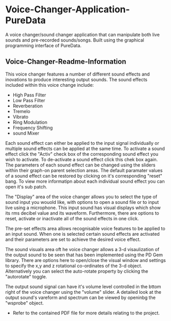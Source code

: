 # Voice-Changer-Application-PureData
A voice changer/sound changer application that can manipulate both live sounds and pre-recorded sounds/songs. Built using the graphical programming interface of PureData.

## Voice-Changer-Readme-Information

This voice changer features a number of different sound effects and inovations to produce interesting output sounds.
The sound effects included within this voice change include:

* High Pass Filter
* Low Pass Filter
* Reverberation
* Tremelo
* Vibrato
* Ring Modulation
* Frequency Shifting
* sound Mixer

Each sound effect can either be applied to the input signal individually or multiple sound effects can be applied at the 
same time. To activate a sound effect click the "Activ" check box of the corresponding sound effect you wish to activate.
To de-activate a sound effect click this chek box again. The parameters of each sound effect can be changed using the
sliders within their graph-on parent selection areas. The default paramater values of a sound effect can be restored by 
clicking on it's corresponding "reset" bang. To view more informatipn about each individual sound effect you can open it's
sub patch.

The "Display" area of the voice changer allows you to select the type of sound input you wouold like, with options to open a 
sound file or to input live using a microphone. This input sound has visual displays which show its rms decibel value and its
waveform. Furthermore, there are options to reset, activate or inactivate all of the sound effects in one click.

The pre-set effects area allows recognisable voice features to be applied to an input sound. When one is selected certain 
sound effects are activated and their parameters are set to achieve the desired voice effect.

The sound visuals area oft he voice changer allows a 3-d visaulization of the output sound to be seen that has been implemented using the 
PD Gem library. There are options here to open/close the visual window and settings to specify the x,y and z rotational
co-ordinates of the 3-d object. Alternatively you can select the auto-rotate property by clicking the "autorotate" toggle.

The output sound signal can have it's volume level controlled in the bttom right of the voice changer using the "volume" slider.
A detailed look at the output sound's vareform and spectrum can be viewed by openinbg the "wsprobe" object.

- Refer to the contained PDF file for more details relating to the project.

